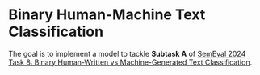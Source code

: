 # Binary Human-Machine Text Classification
The goal is to implement a model to tackle **Subtask A** of [SemEval 2024 Task 8: Binary Human-Written vs Machine-Generated Text Classification](https://www.codabench.org/competitions/1752/).

